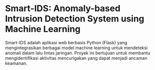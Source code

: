 # Smart-IDS: Anomaly-based Intrusion Detection System using Machine Learning

Smart-IDS adalah aplikasi web berbasis Python (Flask) yang mengintegrasikan berbagai model machine learning untuk mendeteksi anomali dalam lalu lintas jaringan. Proyek ini bertujuan untuk membantu mengidentifikasi aktivitas mencurigakan yang dapat menjadi ancaman keamanan.
